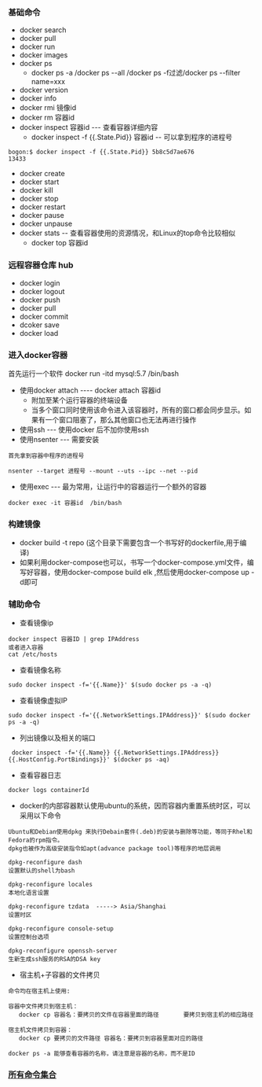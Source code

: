 ### 基础命令
- docker search
- docker pull
- docker run
- docker images
- docker ps
    - docker ps -a /docker ps --all /docker ps -f过滤/docker ps --filter name=xxx
- docker version
- docker info
- docker rmi 镜像id
- docker  rm  容器id
- docker inspect 容器id  --- 查看容器详细内容
    - docker inspect -f {{.State.Pid}} 容器id -- 可以拿到程序的进程号
```text
bogon:$ docker inspect -f {{.State.Pid}} 5b8c5d7ae676
13433
```
- docker create
- docker start
- docker kill
- docker stop
- docker restart
- docker pause
- docker unpause
- docker stats -- 查看容器使用的资源情况，和Linux的top命令比较相似
    - docker top 容器id
    

### 远程容器仓库 hub
- docker login 
- docker logout
- docker push
- docker pull
- docker commit 
- dcoker save
- docker load


### 进入docker容器
首先运行一个软件 docker run -itd mysql:5.7 /bin/bash 
- 使用docker attach ---- docker attach 容器id 
    - 附加至某个运行容器的终端设备
    - 当多个窗口同时使用该命令进入该容器时，所有的窗口都会同步显示。如果有一个窗口阻塞了，那么其他窗口也无法再进行操作
- 使用ssh --- 使用docker 后不加你使用ssh 
- 使用nsenter --- 需要安装
```text
首先拿到容器中程序的进程号

nsenter --target 进程号 --mount --uts --ipc --net --pid  

```
- 使用exec  --- 最为常用，让运行中的容器运行一个额外的容器
```text
docker exec -it 容器id  /bin/bash

```

### 构建镜像
- docker build -t repo (这个目录下需要包含一个书写好的dockerfile,用于编译)
- 如果利用docker-compose也可以，书写一个docker-compose.yml文件，编写好容器，使用docker-compose build elk ,然后使用docker-compose up -d即可


### 辅助命令
- 查看镜像ip
```text
docker inspect 容器ID | grep IPAddress
或者进入容器
cat /etc/hosts
```
- 查看镜像名称
```text
sudo docker inspect -f='{{.Name}}' $(sudo docker ps -a -q)
```
- 查看镜像虚拟IP
```text
sudo docker inspect -f='{{.NetworkSettings.IPAddress}}' $(sudo docker ps -a -q)
```
- 列出镜像以及相关的端口
```text
 docker inspect -f='{{.Name}} {{.NetworkSettings.IPAddress}} {{.HostConfig.PortBindings}}' $(docker ps -aq)
```
- 查看容器日志
```text
docker logs containerId
```
- docker的内部容器默认使用ubuntu的系统，因而容器内重置系统时区，可以采用以下命令
```text
Ubuntu和Debian使用dpkg 来执行Debain套件(.deb)的安装与删除等功能，等同于Rhel和Fedora的rpm指令。 
dpkg也被作为高级安装指令如apt(advance package tool)等程序的地层调用

dpkg-reconfigure dash 
设置默认的shell为bash

dpkg-reconfigure locales 
本地化语言设置

dpkg-reconfigure tzdata  -----> Asia/Shanghai
设置时区

dpkg-reconfigure console-setup 
设置控制台选项

dpkg-reconfigure openssh-server 
生新生成ssh服务的RSA的DSA key

```

- 宿主机+子容器的文件拷贝
```text
命令均在宿主机上使用:

容器中文件拷贝到宿主机：
   docker cp 容器名：要拷贝的文件在容器里面的路径       要拷贝到宿主机的相应路径
   
宿主机文件拷贝到容器：
   docker cp 要拷贝的文件路径 容器名：要拷贝到容器里面对应的路径
   
docker ps -a 能够查看容器的名称，请注意是容器的名称，而不是ID
```


### [所有命令集合](https://docs.docker.com/engine/reference/commandline/dockerd/)